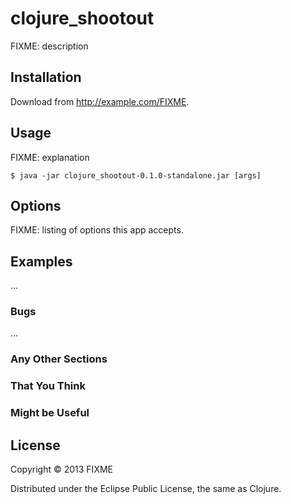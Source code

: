 # clojure_shootout

FIXME: description

## Installation

Download from http://example.com/FIXME.

## Usage

FIXME: explanation

    $ java -jar clojure_shootout-0.1.0-standalone.jar [args]

## Options

FIXME: listing of options this app accepts.

## Examples

...

### Bugs

...

### Any Other Sections
### That You Think
### Might be Useful

## License

Copyright © 2013 FIXME

Distributed under the Eclipse Public License, the same as Clojure.
